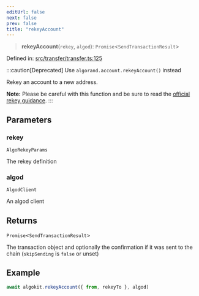 ```yaml
---
editUrl: false
next: false
prev: false
title: "rekeyAccount"
---
```


> **rekeyAccount**(`rekey`, `algod`): `Promise`\<`SendTransactionResult`\>

Defined in: [src/transfer/transfer.ts:125](https://github.com/algorandfoundation/algokit-utils-ts/blob/45957336d0cbf88c980c0a3343335a5e5e142c93/src/transfer/transfer.ts#L125)

:::caution[Deprecated]
Use `algorand.account.rekeyAccount()` instead

Rekey an account to a new address.

**Note:** Please be careful with this function and be sure to read the [official rekey guidance](https://developer.algorand.org/docs/get-details/accounts/rekey/).
:::

## Parameters

### rekey

`AlgoRekeyParams`

The rekey definition

### algod

`AlgodClient`

An algod client

## Returns

`Promise`\<`SendTransactionResult`\>

The transaction object and optionally the confirmation if it was sent to the chain (`skipSending` is `false` or unset)

## Example

```typescript
await algokit.rekeyAccount({ from, rekeyTo }, algod)
```
